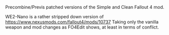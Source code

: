 Precombine/Previs patched versions of the Simple and Clean Fallout 4 mod.

WE2-Nano is a rather stripped down version of https://www.nexusmods.com/fallout4/mods/10737
Taking only the vanilla weapon and mod changes as FO4Edit shows, at least in terms of conflict.
